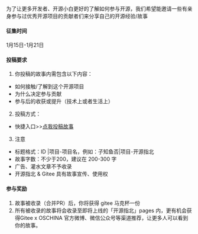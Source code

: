 为了让更多开发者、开源小白更好的了解如何参与开源，我们希望能邀请一些有亲身参与过优秀开源项目的贡献者们来分享自己的开源经验/故事  

#### 征集时间
1月15日-1月21日  

#### 投稿要求
1. 你投稿的故事内需包含以下内容：    
- 如何接触/了解到这个开源项目    
- 为什么决定参与贡献    
- 参与后的收获或提升（技术上或者生活上）

2. 投稿方式：  
- 快捷入口>>[点我投稿故事](https://gitee.com/gitee-community/opensource-guide/new/master/%E5%BC%80%E6%BA%90%E6%95%85%E4%BA%8B)           
   
3. 注意  
- 标题格式：ID |项目-项目名，例如：子知鱼否|项目-开源指北
- 故事字数：不少于200，建议在 200-300 字
- 广告、灌水文章不予收录
- 开源指北 & Gitee 具有故事宣传、使用权           

#### 参与奖励  
1. 故事被收录（合并PR）后，你将获得 gitee 马克杯一份  
2. 所有被收录的故事将会收录至即将上线的「开源指北」pages 内，更有机会获得Gitee x OSCHINA 官方微博、微信公众号等渠道推荐，让更多人可以看到你的故事。